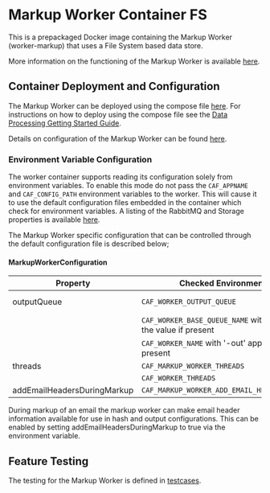 # Markup Worker Container FS

This is a prepackaged Docker image containing the Markup Worker (worker-markup) that uses a File System based data store.

More information on the functioning of the Markup Worker is available [here](../README.md).

## Container Deployment and Configuration

The Markup Worker can be deployed using the compose file [here](https://github.com/CAFDataProcessing/data-processing-service-deploy). For instructions on how to deploy using the compose file see the [Data Processing Getting Started Guide](https://pages.github.hpe.com/caf/data-processing-service/pages/en-us/Getting-Started).

Details on configuration of the Markup Worker can be found [here](../markup-worker.md#configuration).

### Environment Variable Configuration

The worker container supports reading its configuration solely from environment variables. To enable this mode do not pass the `CAF_APPNAME` and `CAF_CONFIG_PATH` environment variables to the worker. This will cause it to use the default configuration files embedded in the container which check for environment variables. A listing of the RabbitMQ and Storage properties is available [here](https://github.com/WorkerFramework/worker-framework/tree/develop/worker-default-configs).

The Markup Worker specific configuration that can be controlled through the default configuration file is described below;

#### MarkupWorkerConfiguration

| Property | Checked Environment Variables | Default               |
|----------|-------------------------------|-----------------------|
| outputQueue   |  `CAF_WORKER_OUTPUT_QUEUE`                                                      | worker-out  |
|              |   `CAF_WORKER_BASE_QUEUE_NAME` with '-out' appended to the value if present     |             |
|              |  `CAF_WORKER_NAME` with '-out' appended to the value if present                 |             |
|  threads   |   `CAF_MARKUP_WORKER_THREADS`                                         |   2       |
|             |   `CAF_WORKER_THREADS`                                             |          |
| addEmailHeadersDuringMarkup   |  `CAF_MARKUP_WORKER_ADD_EMAIL_HEADERS_DURING_MARKUP`    | false  |

During markup of an email the markup worker can make email header information available for use in hash and output configurations. This can be enabled by setting addEmailHeadersDuringMarkup to true via the environment variable.


## Feature Testing

The testing for the Markup Worker is defined in [testcases](testcases).

